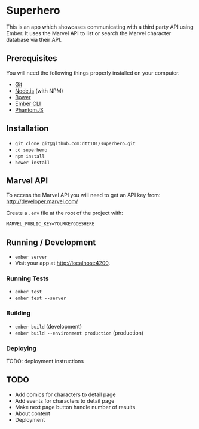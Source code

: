 # Superhero

This is an app which showcases communicating with a third party API using
Ember. It uses the Marvel API to list or search the Marvel character database
via their API.

## Prerequisites

You will need the following things properly installed on your computer.

* [Git](http://git-scm.com/)
* [Node.js](http://nodejs.org/) (with NPM)
* [Bower](http://bower.io/)
* [Ember CLI](http://www.ember-cli.com/)
* [PhantomJS](http://phantomjs.org/)

## Installation

* `git clone git@github.com:dtt101/superhero.git`
* `cd superhero`
* `npm install`
* `bower install`

## Marvel API

To access the Marvel API you will need to get an API key
from: http://developer.marvel.com/

Create a `.env` file at the root of the project with:

```
MARVEL_PUBLIC_KEY=YOURKEYGOESHERE
```

## Running / Development

* `ember server`
* Visit your app at [http://localhost:4200](http://localhost:4200).

### Running Tests

* `ember test`
* `ember test --server`

### Building

* `ember build` (development)
* `ember build --environment production` (production)

### Deploying

TODO: deployment instructions

## TODO

 * Add comics for characters to detail page
 * Add events for characters to detail page
 * Make next page button handle number of results
 * About content
 * Deployment
